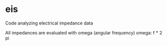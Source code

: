 # eis
Code analyzing electrical impedance data

All impedances are evaluated with omega (angular frequency)
omega: f * 2 pi
